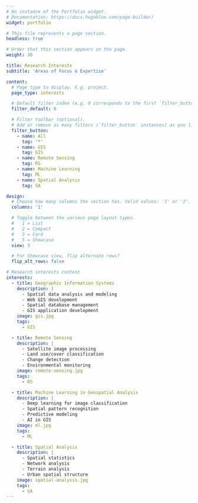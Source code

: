 ```yaml
---
# An instance of the Portfolio widget.
# Documentation: https://docs.hugoblox.com/page-builder/
widget: portfolio

# This file represents a page section.
headless: true

# Order that this section appears on the page.
weight: 30

title: Research Interests
subtitle: 'Areas of Focus & Expertise'

content:
  # Page type to display. E.g. project.
  page_type: interests

  # Default filter index (e.g. 0 corresponds to the first `filter_button` instance below).
  filter_default: 0

  # Filter toolbar (optional).
  # Add or remove as many filters (`filter_button` instances) as you like.
  filter_button:
    - name: All
      tag: '*'
    - name: GIS
      tag: GIS
    - name: Remote Sensing
      tag: RS
    - name: Machine Learning
      tag: ML
    - name: Spatial Analysis
      tag: SA

design:
  # Choose how many columns the section has. Valid values: '1' or '2'.
  columns: '1'

  # Toggle between the various page layout types.
  #   1 = List
  #   2 = Compact
  #   3 = Card
  #   5 = Showcase
  view: 3

  # For Showcase view, flip alternate rows?
  flip_alt_rows: false

# Research interests content
interests:
  - title: Geographic Information Systems
    description: |
      - Spatial data analysis and modeling
      - Web GIS development
      - Spatial database management
      - GIS application development
    image: gis.jpg
    tags:
      - GIS

  - title: Remote Sensing
    description: |
      - Satellite image processing
      - Land use/cover classification
      - Change detection
      - Environmental monitoring
    image: remote-sensing.jpg
    tags:
      - RS

  - title: Machine Learning in Geospatial Analysis
    description: |
      - Deep learning for image classification
      - Spatial pattern recognition
      - Predictive modeling
      - AI in GIS
    image: ml.jpg
    tags:
      - ML

  - title: Spatial Analysis
    description: |
      - Spatial statistics
      - Network analysis
      - Terrain analysis
      - Urban spatial structure
    image: spatial-analysis.jpg
    tags:
      - SA
---
```

